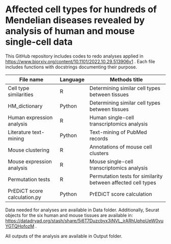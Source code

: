 # Affected cell types for hundreds of Mendelian diseases revealed by analysis of human and mouse single-cell data
This GitHub repository includes codes to redo analyses applied in https://www.biorxiv.org/content/10.1101/2022.10.29.513906v1 . Each file includes functions with docstrings documenting their purpose.

 File name | Language | Methods title 
 ------------- |-------------| -----
 Cell type similarities | R | Determining similar cell types between tissues
 HM_dictionary | Python | Determining similar cell types between tissues
 Human expression analysis | R | Human single-cell transcriptomics analysis
 Literature text-mining | Python | Text-mining of PubMed records
 Mouse clustering | R | Annotations of mouse cell clusters
 Mouse expression analysis | R | Mouse single-cell transcriptomics analysis
 Permutation tests | R | Permutation tests for similarity between affected cell types
 PrEDiCT score calculation.py | Python | PrEDiCT score calculation

Data needed for analyses are available in Data folder. Additionally, Seurat objects for the six human and mouse tissues are available in:
https://datadryad.org/stash/share/5j6T7Duzcbyx3jNVL_irARhUphpUeW0vuYGTQHofozM .

All outputs of the analysis are available in Output folder.
